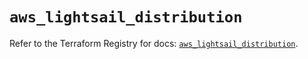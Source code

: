 # `aws_lightsail_distribution`

Refer to the Terraform Registry for docs: [`aws_lightsail_distribution`](https://registry.terraform.io/providers/hashicorp/aws/6.0.0/docs/resources/lightsail_distribution).
